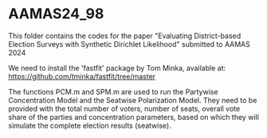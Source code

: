 # AAMAS24_98
This folder contains the codes for the paper "Evaluating District-based Election Surveys with Synthetic Dirichlet Likelihood" submitted to AAMAS 2024

We need to install the 'fastfit' package by Tom Minka, available at:  https://github.com/tminka/fastfit/tree/master

The functions PCM.m and SPM.m are used to run the Partywise Concentration Model and the Seatwise Polarization Model. They need to be provided with the total number of voters, number of seats, overall vote share of the parties and concentration parameters, based on which they will simulate the complete election results (seatwise).



